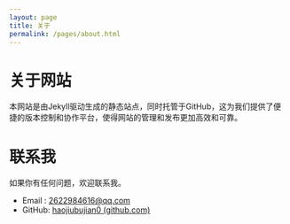 ```yaml
---
layout: page
title: 关于
permalink: /pages/about.html
---
```


# 关于网站

本网站是由Jekyll驱动生成的静态站点，同时托管于GitHub，这为我们提供了便捷的版本控制和协作平台，使得网站的管理和发布更加高效和可靠。

# 联系我

如果你有任何问题，欢迎联系我。

- Email : [2622984616@qq.com](mailto:2622984616@qq.com)
- GitHub: [haojiubujian0 (github.com)](https://github.com/haojiubujian0)
